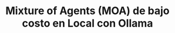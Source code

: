 ---
title:  "Mixture of Agents (MOA) de bajo costo en Local con Ollama "
mathjax: true
layout: post
categories: media
---